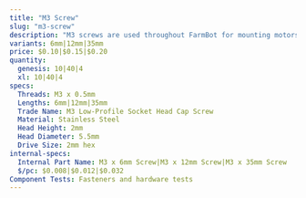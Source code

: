 ```yaml
---
title: "M3 Screw"
slug: "m3-screw"
description: "M3 screws are used throughout FarmBot for mounting motors and other small electronic components on the tools."
variants: 6mm|12mm|35mm
price: $0.10|$0.15|$0.20
quantity:
  genesis: 10|40|4
  xl: 10|40|4
specs:
  Threads: M3 x 0.5mm
  Lengths: 6mm|12mm|35mm
  Trade Name: M3 Low-Profile Socket Head Cap Screw
  Material: Stainless Steel
  Head Height: 2mm
  Head Diameter: 5.5mm
  Drive Size: 2mm hex
internal-specs:
  Internal Part Name: M3 x 6mm Screw|M3 x 12mm Screw|M3 x 35mm Screw
  $/pc: $0.008|$0.012|$0.032
Component Tests: Fasteners and hardware tests
---
```

